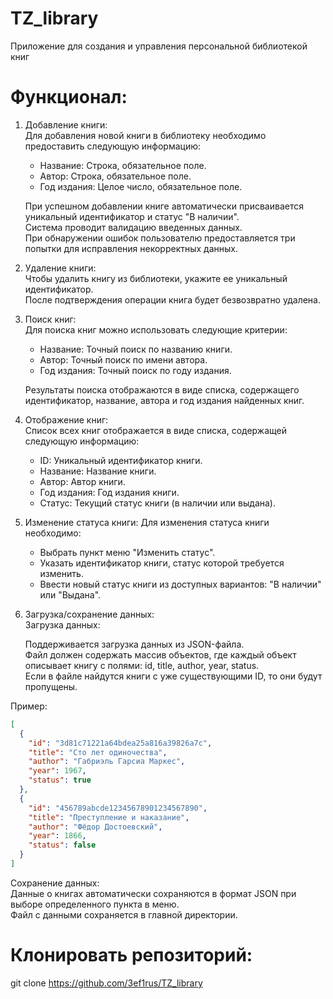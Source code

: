 # TZ_library
Приложение для создания и управления персональной библиотекой книг

# Функционал:

1. Добавление книги:  
Для добавления новой книги в библиотеку необходимо предоставить следующую информацию:
    - Название: Строка, обязательное поле.
    - Автор: Строка, обязательное поле.
    - Год издания: Целое число, обязательное поле.

    При успешном добавлении книге автоматически присваивается уникальный идентификатор и статус "В наличии".  
    Система проводит валидацию введенных данных.  
    При обнаружении ошибок пользователю предоставляется три попытки для исправления некорректных данных.

2. Удаление книги:  
Чтобы удалить книгу из библиотеки, укажите ее уникальный идентификатор.  
После подтверждения операции книга будет безвозвратно удалена.  

3. Поиск книг:  
Для поиска книг можно использовать следующие критерии:
    - Название: Точный поиск по названию книги.
    - Автор: Точный поиск по имени автора.
    - Год издания: Точный поиск по году издания.

    Результаты поиска отображаются в виде списка, содержащего идентификатор, название, автора и год издания найденных книг.

4. Отображение книг:  
Список всех книг отображается в виде списка, содержащей следующую информацию:
    - ID: Уникальный идентификатор книги.
    - Название: Название книги.
    - Автор: Автор книги.
    - Год издания: Год издания книги.
    - Статус: Текущий статус книги (в наличии или выдана).

5. Изменение статуса книги:
Для изменения статуса книги необходимо:
    - Выбрать пункт меню "Изменить статус".
    - Указать идентификатор книги, статус которой требуется изменить.
    - Ввести новый статус книги из доступных вариантов: "В наличии" или "Выдана".

6. Загрузка/сохранение данных:  
Загрузка данных:

   Поддерживается загрузка данных из JSON-файла.  
   Файл должен содержать массив объектов, где каждый объект описывает книгу с полями: id, title, author, year, status.  
   Если в файле найдутся книги с уже существующими ID, то они будут пропущены.  

Пример:
```json
[
  {
    "id": "3d81c71221a64bdea25a816a39826a7c",
    "title": "Сто лет одиночества",
    "author": "Габриэль Гарсиа Маркес",
    "year": 1967,
    "status": true
  },
  {
    "id": "456789abcde12345678901234567890",
    "title": "Преступление и наказание",
    "author": "Фёдор Достоевский",
    "year": 1866,
    "status": false
  }
]
```

Сохранение данных:  
        Данные о книгах автоматически сохраняются в формат JSON при выборе определенного пункта в меню.  
        Файл с данными сохраняется в главной директории.  

# **Клонировать репозиторий:**
git clone https://github.com/3ef1rus/TZ_library
